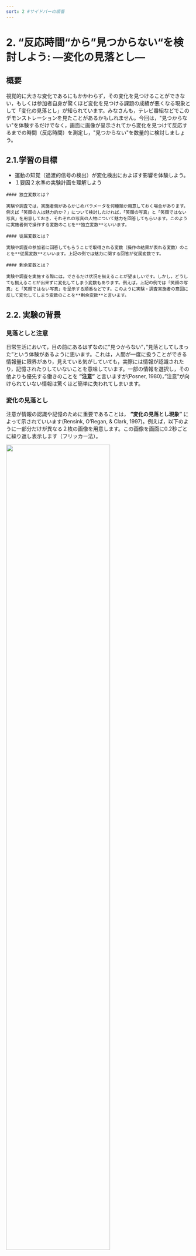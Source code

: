 ```yaml
---
sort: 2 #サイドバーの順番
---
```

# 2. “反応時間“から”見つからない“を検討しよう: ―変化の見落とし―

## **概要**
視覚的に大きな変化であるにもかかわらず，その変化を見つけることができない，もしくは参加者自身が驚くほど変化を見つける課題の成績が悪くなる現象として「変化の見落とし」が知られています。みなさんも，テレビ番組などでこのデモンストレーションを見たことがあるかもしれません。今回は，"見つからない"を体験するだけでなく，画面に画像が呈示されてから変化を見つけて反応するまでの時間（反応時間）を測定し，"見つからない"を数量的に検討しましょう。

## **2.1.学習の目標**

- 運動の知覚（過渡的信号の検出）が変化検出におよぼす影響を体験しよう。
- １要因２水準の実験計画を理解しよう

```tip
#### 独立変数とは？

実験や調査では，実施者側があらかじめパラメータを何種類か用意しておく場合があります。例えば「笑顔の人は魅力的か？」について検討したければ，「笑顔の写真」と「笑顔ではない写真」を用意しておき，それぞれの写真の人物について魅力を回答してもらいます。このように実施者側で操作する変数のことを**独立変数**といいます。

#### 従属変数とは？

実験や調査の参加者に回答してもらうことで取得される変数（操作の結果が表れる変数）のことを**従属変数**といいます。上記の例では魅力に関する回答が従属変数です。

#### 剰余変数とは？

実験や調査を実施する際には，できるだけ状況を揃えることが望ましいです。しかし，どうしても揃えることが出来ずに変化してしまう変数もあります。例えば，上記の例では「笑顔の写真」と「笑顔ではない写真」を呈示する順番などです。このように実験・調査実施者の意図に反して変化してしまう変数のことを**剰余変数**と言います。
```

## **2.2. 実験の背景**

### **見落としと注意**

日常生活において，目の前にあるはずなのに”見つからない”，”見落としてしまった”という体験があるように思います。これは，人間が一度に扱うことができる情報量に限界があり，見えている気がしていても，実際には情報が認識されたり，記憶されたりしていないことを意味しています。一部の情報を選択し，その他よりも優先する働きのことを **”注意”** と言いますが(Posner, 1980)，”注意”が向けられていない情報は驚くほど簡単に失われてしまいます。

### **変化の見落とし**

注意が情報の認識や記憶のために重要であることは， **”変化の見落とし現象”** によって示されていいます(Rensink, O’Regan, & Clark, 1997)。例えば，以下のように一部分だけが異なる２枚の画像を用意します。この画像を画面に0.2秒ごとに繰り返し表示します（フリッカー法）。

<img src='./image/stim.jpeg' width='75%'>

その際に２枚の画像の間に灰色のブランク画面（空白画面）を0.2秒表示します。参加者の課題は，２枚のどこが変化しているのかを答えることです。変化は十分に認識可能と思われるほど大きいですが，それにもかかわらずそれを検出できないか，または驚くほど遂行成績が悪くなります（詳しくは横澤・大谷, 2003）。

### **変化の見落としはなぜ生じるのか？**

変化の見落としはなぜ起こるのでしょうか？ ブランク画面を表示せずに２枚の画像を交互に表示すると，変化箇所は簡単に見つけることができます。変化箇所が動いて見えるためです。

このことから２つのことが分かります。

- １つ目は，変化箇所が動いて見えると見落としはかなり防ぐことができるということです。実世界では，多くの場合，環境の変化は突然の出現や運動（過渡的な信号）を伴って起こります。このような過渡的な信号に対して自動的に注意が引き付けられることが多くの研究で示されています(Yantis & Jonides, 1984)。そのため，変化箇所に注意が向き，見つけることができます。
- ２つ目は，変化した箇所が動いて知覚されないような場合には，画像を記憶して次の画像と照合する必要があり，そのような場合に見落としが生じるということです。私たちは一度に注意を向ける（または記憶する）ことが出来る情報量に限界があるため，画像情報の一部だけしか照合ができません。そのため，注意が向いた位置に偶然に変化が起こっていた場合以外は、見落とされてしまいます。

以下の２つの条件を比べてみてください。

 <a href="./image/noblank.gif" target="_blank">ブランク画面なし条件</a>
 <a href="./image/blank.gif" target="_blank">ブランク画面あり条件</a>


## **2.3. 体験してみよう**

今回の目的は，過渡的な信号が写真刺激を用いた変化検出課題の成績に及ぼす影響を体験することでした。２枚の画像（画像Aと部分的に変化した画像B）を交代させるフリッカー法を用いました。過渡的な信号を消すためにブランク画面を用いました。

- 独立変数はブランク画面の有無（あり条件，なし条件）でした。
- 従属変数として変化を検出するまでの反応時間を測定しました。

<img src='./image/RT.jpeg' width='75%'>

## **2.4. 方法を見てみよう(詳細な説明は省略)**

### **実験参加者**

- 大学生○○名（女性○○名，男性○○名）が実験に参加した。参加者の平均年齢は○○歳 (SD = ○○) でした。

### **装置・刺激**

実験はパーソナルコンピューター，またはスマートフォンを用いて実施しました。刺激を制御するためのプログラムはlab.js (Henninger, Shevchenko, Mertens, Kieslich, & Hilbig, in press)を使用して作成しました。参加者管理システムJATOS (Lange, Kühn, & Filevich, 2015)でホスティングし，実施しました。

刺激材料として，練習では２枚，本試行では８枚の風景写真が実験に用いられました。各刺激は画面の一部が異なる写真のペア（刺激Aと刺激B）で構成されていました。刺激の変化箇所は，写真刺激の左上，右上，左下，右下のいずれかであり，変化する確率は４つのすべての領域で等しくなっていました。

### **手続き**

実験は個別にオンラインで行いました。実験は参加者がスペースキーを押すことで開始されました。各試行では，画面の中央に灰色のブランク画面が0.5秒提示された後，写真刺激が呈示されました。ブランク画面なし条件では，刺激Aが0.2秒呈示された後に刺激Bが同じ時間呈示されました。刺激AとBの交代は，参加者が反応キー（スペースキー）を押すまで繰り返されました。反応キーを押した後，写真が４つの領域（左上，右上，左下，右下）に線で分けられた刺激が提示されました。刺激AとBの変化がどの領域で起こったかを４択で反応しました。ブランク画面あり条件では刺激Aの後または刺激Bの後に空白画面が0.2秒呈示される以外は空白画面なし条件と同じでした。ブランク画面なし条件を最初に行った後，ブランク画面あり条件を行いました。各ブロックでは１試行の練習を行った後に，本試行を４試行行いました。

## **2.5. 結果を見てみよう**

条件ごとに反応時間の平均を算出しました。尚，正解した試行のみを集計しています。以下はクラウドソーシングサービスで募集をした実験の結果です。左側がPCで参加したグループ，右側がスマートフォンで参加したグループです。ブランク画面あり条件となし条件の結果が示されています（エラーバーは標準誤差です）。

少し専門的ですが，t検定という統計手法を用いた分析の結果，ブランク画面なし条件の反応時間にくらべてブランク画面あり条件の反応時間が有意に長いことが示されました。

## **2.6. どんな考察が考えられる？** 

このようにブランク画面あり条件では，なし条件に比べて反応時間が長いという結果になりました。ブランク画面あり条件となし条件の差は何を意味しているでしょう？

条件間の差は"見つからない"を体験して，画面内のどこが変化しているのか探している時間だと考えることができます。以下の図のように，２つの条件で反応時間をそれぞれ測定して条件間の差に注目することで，私たちが心の中で行っている作業の時間を数量的に検討することができます。

"見つからない"を体験することはこころの働きを知る上でもちろん重要ですが，反応時間を測定して数量化をすることで，心の働きについて１歩進んだ理解を得ることができます。

### **2.7. より詳しく知りたい方へ**

#### 順序効果とカウンターバランスについて

今回は常にブランク画面なし条件→あり条件の順番で実験を実施しました。そのため，順序効果が結果に影響を及ぼしている可能性があります。

**順序効果**とは課題を行った順序が結果に影響を及ぼすことです。練習効果，疲労効果，残留効果などが知られています。
- **練習効果**とは，前半に行った試行よりも後半に行った試行で，パフォーマンスが良くなる効果です。
- **疲労効果**とは，前半に行った試行よりも後半に行った試行で，パフォーマンスが悪くなる効果です。
- **残留効果**とは，先に行った課題の影響が次に行った課題に影響することです。

順序効果によって結果が歪むのを防ぐためには，２つの条件を行う順番を，ある参加者は「条件1→条件2」の順番，別の参加者は「条件2→条件1」の順番にするなどして，統制することが重要です。この方法のことを**カウンターバランス**という言い方をします。

## **2.8. 引用文献**

- Henninger, F., Shevchenko, Y., Mertens, U. K., Kieslich, P. J., & Hilbig, B. E. (in press). lab.js: A free, open, online study builder. *Behavior Research Methods*.
- Lange, K., Kühn, S., & Filevich, E. (2015). "Just Another Tool for Online Studies” (JATOS): An Easy Solution for Setup and Management of Web Servers Supporting Online Studies. *PLOS ONE*, *10*, e0130834.
- Posner, M. I. (1980). Orienting of attention. *Quarterly Journal of Experimental Psychology, 32*, 3-25.
- Rensink, R. A. , O'Regan, J. K., & Clark, J.J. (1997). To see or not to see: The need for attention to perceive changes in scenes. *Psychological Science*, *8*, 368-373.
- Yantis, S., & Jonides, J. (1984). Abrupt visual onsets and selective attention: Evidence from visual search. *Journal of Experimental Psychology: Human Perception & Performance*, *10*, 601-621.
- 横澤一彦・大谷智子（2003）．見落とし現象における表象と注意―非注意による見落としと変化の見落とし―，心理学評論，*46*, 482–500.

執筆者： 大杉尚之